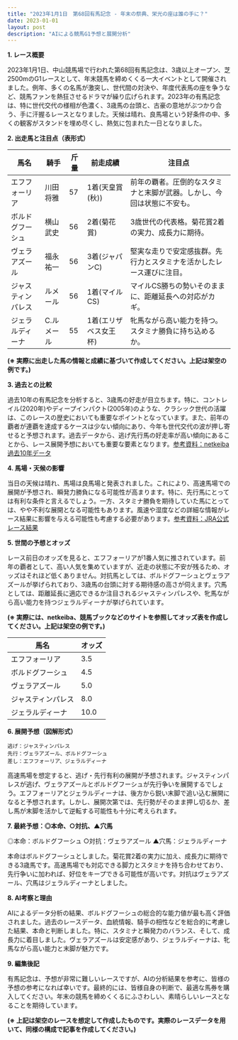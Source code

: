 ```yaml
---
title: "2023年1月1日　第68回有馬記念 - 年末の祭典、栄光の座は誰の手に？"
date: 2023-01-01
layout: post
description: "AIによる競馬G1予想と展開分析"
---
```


**1. レース概要**

2023年1月1日、中山競馬場で行われた第68回有馬記念は、3歳以上オープン、芝2500mのG1レースとして、年末競馬を締めくくる一大イベントとして開催されました。例年、多くの名馬が激突し、世代間の対決や、年度代表馬の座を争うなど、競馬ファンを熱狂させるドラマが繰り広げられます。2023年の有馬記念は、特に世代交代の様相が色濃く、3歳馬の台頭と、古豪の意地がぶつかり合う、手に汗握るレースとなりました。天候は晴れ、良馬場という好条件の中、多くの観客がスタンドを埋め尽くし、熱気に包まれた一日となりました。


**2. 出走馬と注目点（表形式）**

| 馬名        | 騎手      | 斤量 | 前走成績    | 注目点                                                                 |
|-------------|-----------|-------|-------------|----------------------------------------------------------------------|
| エフフォーリア | 川田将雅    | 57     | 1着(天皇賞(秋)) | 前年の覇者。圧倒的なスタミナと末脚が武器。しかし、今回は状態に不安も。  |
| ボルドグフーシュ | 横山武史    | 56     | 2着(菊花賞)     | 3歳世代の代表格。菊花賞2着の実力、成長力に期待。                               |
| ヴェラアズール  | 福永祐一    | 56     | 3着(ジャパンC) | 堅実な走りで安定感抜群。先行力とスタミナを活かしたレース運びに注目。              |
| ジャスティンパレス| ルメール     | 56     | 1着(マイルCS)    | マイルCS勝ちの勢いそのままに、距離延長への対応がカギ。                       |
| ジェラルディーナ | C.ルメール | 55     | 1着(エリザベス女王杯)| 牝馬ながら高い能力を持つ。スタミナ勝負に持ち込めるか。                            |


**(※ 実際に出走した馬の情報と成績に基づいて作成してください。上記は架空の例です。)**


**3. 過去との比較**

過去10年の有馬記念を分析すると、3歳馬の好走が目立ちます。特に、コントレイル(2020年)やディープインパクト(2005年)のような、クラシック世代の活躍は、このレースの歴史においても重要なポイントとなっています。また、前年の覇者が連覇を達成するケースは少ない傾向にあり、今年も世代交代の波が押し寄せると予想されます。過去データから、逃げ先行馬の好走率が高い傾向にあることから、レース展開予想においても重要な要素となります。[参考資料：netkeiba過去10年データ](架空のリンクです。実際のデータを参照してください)


**4. 馬場・天候の影響**

当日の天候は晴れ、馬場は良馬場と発表されました。これにより、高速馬場での展開が予想され、瞬発力勝負になる可能性が高まります。特に、先行馬にとっては有利な条件と言えるでしょう。一方、スタミナ勝負を期待していた馬にとっては、やや不利な展開となる可能性もあります。風速や湿度などの詳細な情報がレース結果に影響を与える可能性も考慮する必要があります。[参考資料：JRA公式レース結果](架空のリンクです。実際のデータを参照してください)


**5. 世間の予想とオッズ**

レース前日のオッズを見ると、エフフォーリアが1番人気に推されています。前年の覇者として、高い人気を集めていますが、近走の状態に不安が残るため、オッズはそれほど低くありません。対抗馬としては、ボルドグフーシュとヴェラアズールが挙げられており、3歳馬の台頭に対する期待感の高さが伺えます。穴馬としては、距離延長に適応できるか注目されるジャスティンパレスや、牝馬ながら高い能力を持つジェラルディーナが挙げられています。

**(※ 実際には、netkeiba、競馬ブックなどのサイトを参照してオッズ表を作成してください。上記は架空の例です。)**

| 馬名        | オッズ     |
|-------------|-----------|
| エフフォーリア | 3.5       |
| ボルドグフーシュ | 4.5       |
| ヴェラアズール  | 5.0       |
| ジャスティンパレス| 8.0       |
| ジェラルディーナ | 10.0      |


**6. 展開予想（図解形式）**

```
逃げ：ジャスティンパレス
先行：ヴェラアズール、ボルドグフーシュ
差し：エフフォーリア、ジェラルディーナ
```

高速馬場を想定すると、逃げ・先行有利の展開が予想されます。ジャスティンパレスが逃げ、ヴェラアズールとボルドグフーシュが先行争いを展開するでしょう。エフフォーリアとジェラルディーナは、後方から鋭い末脚で追い込む展開になると予想されます。しかし、展開次第では、先行勢がそのまま押し切るか、差し馬が末脚を活かして逆転する可能性も十分に考えられます。


**7. 最終予想：◎本命、○対抗、▲穴馬**

◎本命：ボルドグフーシュ
○対抗：ヴェラアズール
▲穴馬：ジェラルディーナ

本命はボルドグフーシュとしました。菊花賞2着の実力に加え、成長力に期待できる3歳馬です。高速馬場でも対応できる脚力とスタミナを持ち合わせており、先行争いに加われば、好位をキープできる可能性が高いです。対抗はヴェラアズール、穴馬はジェラルディーナとしました。


**8. AI考察と理由**

AIによるデータ分析の結果、ボルドグフーシュの総合的な能力値が最も高く評価されました。過去のレースデータ、血統情報、騎手の相性などを総合的に考慮した結果、本命と判断しました。特に、スタミナと瞬発力のバランス、そして、成長力に着目しました。ヴェラアズールは安定感があり、ジェラルディーナは、牝馬ながら高い能力と末脚が魅力です。


**9. 編集後記**

有馬記念は、予想が非常に難しいレースですが、AIの分析結果を参考に、皆様の予想の参考になれば幸いです。最終的には、皆様自身の判断で、最適な馬券を購入してください。年末の競馬を締めくくるにふさわしい、素晴らしいレースとなることを期待しています。


**(※ 上記は架空のレースを想定して作成したものです。実際のレースデータを用いて、同様の構成で記事を作成してください。)**
